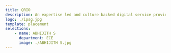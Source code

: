 ```yaml
---
title: QRIO
description: An expertise led and culture backed digital service provider.
logo: ./ipsg.jpg
template: placement
selections:
    - name: ABHIJITH S
      department: ECE
      image: ./ABHIJITH S.jpg    
---
```

